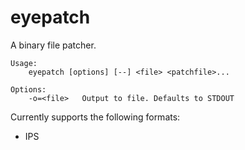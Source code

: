 # eyepatch

A binary file patcher.

```
Usage:
    eyepatch [options] [--] <file> <patchfile>...

Options:
    -o=<file>   Output to file. Defaults to STDOUT
```

Currently supports the following formats:

* IPS

